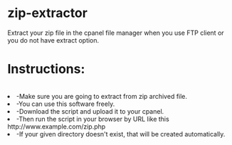 # zip-extractor
Extract your zip file in the cpanel file manager when you use FTP client or you do not have extract option.
</br>
<h1>Instructions:</h1>
</br>
<li>
-Make sure you are going to extract from zip archived file.
</li>
<li>
-You can use this software freely.
</li>
<li>
-Download the script and upload it to your cpanel.
</li>
<li>
-Then run the script in your browser by URL like this http://www.example.com/zip.php
</li>
<li>
-If your given directory doesn't exist, that will be created automatically.
</li>

